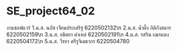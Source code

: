 # SE_project64_02
งานซอฟแวร์
1.น.ส. นภัส เจียมประเสริฐ 6220502132\n
2.น.ส. น้ำผึ้ง กิติกังสดาร 6220502159\n
3.น.ส. อธิตยา คำเหล่ 6220502191\n
4.น.ส. รสริน เณรแตง 6220504172\n
5.น.ส. วีรยา ศรีรุุจิเมธากร 6220504780
